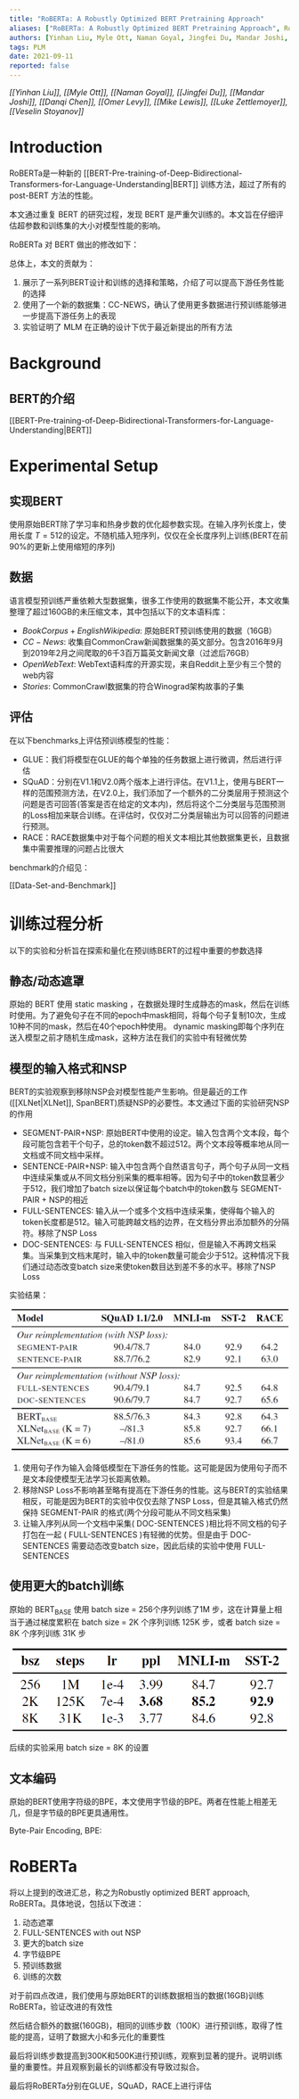 ```yaml
---
title: "RoBERTa: A Robustly Optimized BERT Pretraining Approach"
aliases: ["RoBERTa: A Robustly Optimized BERT Pretraining Approach", RoBERTa]
authors: [Yinhan Liu, Myle Ott, Naman Goyal, Jingfei Du, Mandar Joshi, Danqi Chen, Omer Levy, Mike Lewis, Luke Zettlemoyer, Veselin Stoyanov]
tags: PLM
date: 2021-09-11
reported: false
---
```

<cite>[[Yinhan Liu]], [[Myle Ott]], [[Naman Goyal]], [[Jingfei Du]], [[Mandar Joshi]], [[Danqi Chen]], [[Omer Levy]], [[Mike Lewis]], [[Luke Zettlemoyer]], [[Veselin Stoyanov]]</cite>
# Introduction

RoBERTa是一种新的 [[BERT-Pre-training-of-Deep-Bidirectional-Transformers-for-Language-Understanding|BERT]] 训练方法，超过了所有的 post-BERT 方法的性能。

本文通过重复 BERT 的研究过程，发现 BERT 是严重欠训练的。本文旨在仔细评估超参数和训练集的大小对模型性能的影响。

RoBERTa 对 BERT 做出的修改如下：

总体上，本文的贡献为：

1. 展示了一系列BERT设计和训练的选择和策略，介绍了可以提高下游任务性能的选择
2. 使用了一个新的数据集：CC-NEWS，确认了使用更多数据进行预训练能够进一步提高下游任务上的表现
3. 实验证明了 MLM 在正确的设计下优于最近新提出的所有方法

# Background

## BERT的介绍
[[BERT-Pre-training-of-Deep-Bidirectional-Transformers-for-Language-Understanding|BERT]]

# Experimental Setup

## 实现BERT

使用原始BERT除了学习率和热身步数的优化超参数实现。在输入序列长度上，使用长度 $T = 512$的设定。不随机插入短序列，仅仅在全长度序列上训练(BERT在前90%的更新上使用缩短的序列)

## 数据

语言模型预训练严重依赖大型数据集，很多工作使用的数据集不能公开，本文收集整理了超过160GB的未压缩文本，其中包括以下的文本语料库：

- $Book Corpus+ English Wikipedia$: 原始BERT预训练使用的数据（16GB）
- $CC-News$: 收集自CommonCraw新闻数据集的英文部分。包含2016年9月到2019年2月之间爬取的6千3百万篇英文新闻文章（过滤后76GB）
- $Open Web Text$: WebText语料库的开源实现，来自Reddit上至少有三个赞的web内容
- $Stories$: CommonCrawl数据集的符合Winograd架构故事的子集

## 评估

在以下benchmarks上评估预训练模型的性能：

- GLUE：我们将模型在GLUE的每个单独的任务数据上进行微调，然后进行评估
- SQuAD：分别在V1.1和V2.0两个版本上进行评估。在V1.1上，使用与BERT一样的范围预测方法，在V2.0上，我们添加了一个额外的二分类层用于预测这个问题是否可回答(答案是否在给定的文本内)，然后将这个二分类层与范围预测的Loss相加来联合训练。在评估时，仅仅对二分类层输出为可以回答的问题进行预测。
- RACE：RACE数据集中对于每个问题的相关文本相比其他数据集更长，且数据集中需要推理的问题占比很大

benchmark的介绍见：

[[Data-Set-and-Benchmark]]

# 训练过程分析

以下的实验和分析旨在探索和量化在预训练BERT的过程中重要的参数选择

## 静态/动态遮罩

原始的 BERT 使用 static masking ，在数据处理时生成静态的mask，然后在训练时使用。为了避免句子在不同的epoch中mask相同，将每个句子复制10次，生成10种不同的mask，然后在40个epoch种使用。
dynamic masking即每个序列在送入模型之前才随机生成mask，这种方法在我们的实验中有轻微优势

## 模型的输入格式和NSP

BERT的实验观察到移除NSP会对模型性能产生影响。但是最近的工作([[XLNet|XLNet]], SpanBERT)质疑NSP的必要性。本文通过下面的实验研究NSP的作用

- $\text{SEGMENT-PAIR+NSP}$: 原始BERT中使用的设定。输入包含两个文本段，每个段可能包含若干个句子，总的token数不超过512。两个文本段等概率地从同一文档或不同文档中采样。
- $\text{SENTENCE-PAIR+NSP}$: 输入中包含两个自然语言句子，两个句子从同一文档中连续采集或从不同文档分别采集的概率相等。因为句子中的token数显著少于512，我们增加了batch size以保证每个batch中的token数与 $\text{SEGMENT-PAIR + NSP}$的相近
- $\text{FULL-SENTENCES}$: 输入从一个或多个文档中连续采集，使得每个输入的token长度都是512。输入可能跨越文档的边界，在文档分界出添加额外的分隔符。移除了NSP Loss
- $\text{DOC-SENTENCES}$: 与 $\text{FULL-SENTENCES}$ 相似，但是输入不再跨文档采集。当采集到文档末尾时，输入中的token数量可能会少于512。这种情况下我们通过动态改变batch size来使token数目达到差不多的水平。移除了NSP Loss

实验结果：

![](RoBERTa/1.png)

1. 使用句子作为输入会降低模型在下游任务的性能。这可能是因为使用句子而不是文本段使模型无法学习长距离依赖。
2. 移除NSP Loss不影响甚至略有提高在下游任务的性能。这与BERT的实验结果相反，可能是因为BERT的实验中仅仅去除了NSP Loss，但是其输入格式仍然保持 $\text{SEGMENT-PAIR}$ 的格式(两个分段可能从不同文档采集)
3. 让输入序列从同一个文档中采集( $\text{DOC-SENTENCES}$ )相比将不同文档的句子打包在一起 ( $\text{FULL-SENTENCES}$ )有轻微的优势。但是由于 $\text{DOC-SENTENCES}$ 需要动态改变batch size，因此后续的实验中使用 $\text{FULL-SENTENCES}$

## 使用更大的batch训练

原始的 $\text{BERT}_\text{BASE}$ 使用 batch size = 256个序列训练了1M 步，这在计算量上相当于通过梯度累积在 batch size = 2K 个序列训练 125K 步，或者 batch size = 8K 个序列训练 31K 步

![](RoBERTa/2.png)

后续的实验采用 batch size = 8K 的设置

## 文本编码

原始的BERT使用字符级的BPE，本文使用字节级的BPE。两者在性能上相差无几，但是字节级的BPE更具通用性。

Byte-Pair Encoding, BPE:

# RoBERTa

将以上提到的改进汇总，称之为Robustly optimized BERT approach, RoBERTa。具体地说，包括以下改进：

1. 动态遮罩
2. $\text{FULL-SENTENCES}$ with out NSP
3. 更大的batch size
4. 字节级BPE
5. 预训练数据
6. 训练的次数

对于前四点改进，我们使用与原始BERT的训练数据相当的数据(16GB)训练RoBERTa，验证改进的有效性

然后结合额外的数据(160GB)，相同的训练步数（100K）进行预训练，取得了性能的提高，证明了数据大小和多元化的重要性

最后将训练步数提高到300K和500K进行预训练，观察到显著的提升。说明训练量的重要性。并且观察到最长的训练都没有导致过拟合。

最后将RoBERTa分别在GLUE，SQuAD，RACE上进行评估